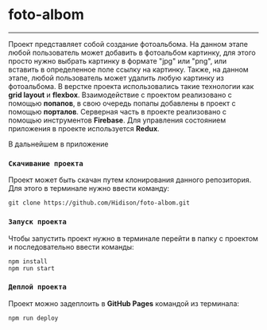 # foto-albom

---

Проект представляет собой создание фотоальбома. На данном этапе любой пользователь может добавить в фотоальбом картинку, для этого просто нужно выбрать картинку в формате "jpg" или "png", или вставить в определенное поле ссылку на картинку. Также, на данном этапе, любой пользователь может удалить любую картинку из фотоальбома. В верстке проекта использовались такие технологии как **grid layout** и **flexbox**. Взаимодействие с проектом реализовано с помощью **попапов**, в свою очередь попапы добавлены в проект с помощью **порталов**. Серверная часть в проекте реализовано с помощью инструментов **Firebase**. Для управления состоянием приложения в проекте используется **Redux**. 

В дальнейшем в приложение 

### `Скачивание проекта`

Проект может быть скачан путем клонирования данного репозитория. Для этого в терминале нужно ввести команду:

```
git clone https://github.com/Hidison/foto-albom.git
```

### `Запуск проекта`

Чтобы запустить проект нужно в терминале перейти в папку с проектом и последовательно ввести команды:

```
npm install
npm run start
```

### `Деплой проекта`

Проект можно задеплоить в **GitHub Pages** командой из терминала:

```
npm run deploy
```
